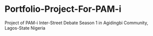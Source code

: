 # Portfolio-Project-For-PAM-i
Project of PAM-i Inter-Street Debate Season 1 in Agidingbi Community, Lagos-State Nigeria 
